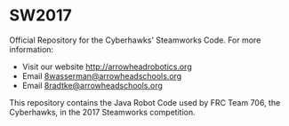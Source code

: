 # SW2017
Official Repository for the Cyberhawks' Steamworks Code. 
For more information:
- Visit our website http://arrowheadrobotics.org 
- Email 8wasserman@arrowheadschools.org 
- Email 8radtke@arrowheadschools.org

This repository contains the Java Robot Code used by FRC Team 706, the Cyberhawks, in the 2017 Steamworks competition.
